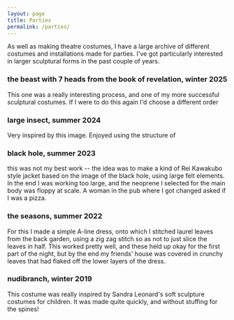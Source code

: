 ```yaml
---
layout: page
title: Parties
permalink: /parties/
---
```


As well as making theatre costumes, I have a large archive of different costumes and installations made for parties. I've got particularly interested in larger sculptural forms in the past couple of years.

### the beast with 7 heads from the book of revelation, winter 2025

This one was a really interesting process, and one of my more successful sculptural costumes. If I were to do this again I'd choose a different order 

### large insect, summer 2024

Very inspired by this image. Enjoyed using the structure of 

### black hole, summer 2023

this was not my best work -- the idea was to make a kind of Rei Kawakubo style jacket based on the image of the black hole, using large felt elements. In the end I was working too large, and the neoprene I selected for the main body was floppy at scale. A woman in the pub where I got changed asked if I was a pizza.

### the seasons, summer 2022

For this I made a simple A-line dress, onto which I stitched laurel leaves from the back garden, using a zig zag stitch so as not to just slice the leaves in half. This worked pretty well, and these held up okay for the first part of the night, but by the end my friends' house was covered in crunchy leaves that had flaked off the lower layers of the dress.

### nudibranch, winter 2019

This costume was really inspired by Sandra Leonard's soft sculpture costumes for children. It was made quite quickly, and without stuffing for the spines!

### 